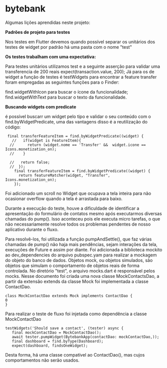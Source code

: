 # bytebank
Algumas lições aprendidas neste projeto:

**Padrões de projeto para testes**

Nos testes em Flutter devemos quando possível separar os unitários dos testes de widget por padrão há uma pasta com o nome "test"


**Os testes trabalham com uma expectativa:**

Para testes unitários utilizamos test  e a seguinte asserção para validar uma transferencia de 200 reais expect(transaction.value, 200);
Já para os de widget a função de testes é testWidgets para encontrar a feature transfer foram empregadas as seguintes funções para o Finder:

find.widgetWithIcon para buscar o ícone da funcionalidade;
find.widgetWithText para buscar o texto da funcionalidade.

**Buscando widgets com predicate**

é possível buscarr um widget pelo tipo e validar o seu conteúdo com o find.byWidgetPredicate, uma das vantagens disso é a reutilização do código:
```
 final transferFeatureItem = find.byWidgetPredicate((widget) {
   //   if(widget is FeatureItem){
  //      return (widget.nome == 'Transfer' &&  widget.icone == Icons.monetization_on);
  //    }

  //   return false;
  //  });
    final transferFeatureItem = find.byWidgetPredicate((widget) {
      return featureMatcher(widget, "Transfer", Icons.monetization_on);
    });

```

Foi adicionado um scroll no Widget que ocupava a tela inteira para não ocasionar overflow quando a tela é arrastada para baixo.

Durante a execução do teste, houve a dificuldade de identificar a apresentação do formulário de contatos mesmo após executarmos diversas chamadas
 do pump(). Isso aconteceu pois ele executa micro tarefas, o que não necessariamente resolve todos os problemas pendentes de nosso aplicativo durante o fluxo.

Para resolvê-los, foi utilizada a função pumpAndSettle(), que faz várias chamadas de pump() não haja mais pendências, sejam interações da tela, execuções de Future e assim por diante. 
 Foi adicionada a biblioteca mockito ao dev_dependencies do arquivo pubspec.yam para realizar a mockagem do objeto do banco de dados. 
 Objetos mock, ou objetos simulados, são objetos que simulam 
 o comportamento de objetos reais de forma controlada.
 No diretório "test", o arquivo mocks.dart é responsável pelos mocks. Nesse documento foi criada uma nova classe
  MockContactsDao, a partir da extensão extends da classe Mock foi implementada a classe ContactDao.
 ```
 class MockContactDao extends Mock implements ContactDao {
 0
 }
```
Para realizar o teste de fluxo foi injetada como dependência a classe MockContactDao 
 ```
testWidgets('Should save a contact', (tester) async {
    final mockContactDao = MockContactDao();
    await tester.pumpWidget(BytebankApp(contactDao: mockContactDao,));
    final dashboard = find.byType(Dashboard);
    expect(dashboard, findsOneWidget);
 ```
 Desta forma, há uma classe compatível ao ContactDao(), mas cujos comportamentos não serão usados.